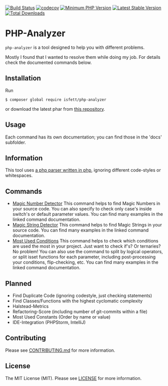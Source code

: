 [![Build Status](https://img.shields.io/travis/isfett/php-analyzer/master?style=flat-square)](https://travis-ci.org/isfett/php-analyzer)
[![codecov](https://img.shields.io/codecov/c/github/isfett/php-analyzer?style=flat-square)](https://codecov.io/gh/isfett/php-analyzer)
[![Minimum PHP Version](https://img.shields.io/badge/php-%3E%3D%207.1-8892BF.svg?style=flat-square)](https://php.net/)
[![Latest Stable Version](https://poser.pugx.org/isfett/php-analyzer/v/stable)](https://packagist.org/packages/isfett/php-analyzer)
[![Total Downloads](https://poser.pugx.org/isfett/php-analyzer/downloads)](https://packagist.org/packages/isfett/php-analyzer)
# PHP-Analyzer

`php-analyzer` is a tool designed to help you with different problems.

Mostly I found that I wanted to resolve them while doing my job. For details check the documented commands below.

## Installation
Run
```
$ composer global require isfett/php-analyzer
```
or download the latest phar from [this repository](https://github.com/isfett/php-analyzer/releases).

## Usage
Each command has its own documentation; you can find those in the 'docs' subfolder.

## Information
This tool uses [a php parser written in php](https://github.com/nikic/PHP-Parser), ignoring different code-styles or whitespaces. 

## Commands
- [Magic Number Detector](docs/MagicNumberDetector.md) This command helps to find Magic Numbers in your source code. You can also specify to check only case's inside switch's or default parameter values. You can find many examples in the linked command documentation.
- [Magic String Detector](docs/MagicStringDetector.md) This command helps to find Magic Strings in your source code. You can find many examples in the linked command documentation.
- [Most Used Conditions](docs/MostUsedConditions.md) This command helps to check which conditions are used the most in your project. Just want to check if's? Or ternaries? No problem! You can also use the command to split by logical operators, or split isset functions for each parameter, including post-processing your conditions, flip-checking, etc. You can find many examples in the linked command documentation.

## Planned
- Find Duplicate Code (ignoring codestyle, just checking statements)
- Find Classes/Functions with the highest cyclomatic complexity
- Halstead-Metrics
- Refactoring-Score (including number of git-commits within a file)
- Most Used Constants (Order by name or value)
- IDE-Integration (PHPStorm, IntelliJ)

## Contributing
Please see [CONTRIBUTING.md](CONTRIBUTING.md) for more information.

## License
The MIT License (MIT). Please see [LICENSE](LICENSE) for more information.
